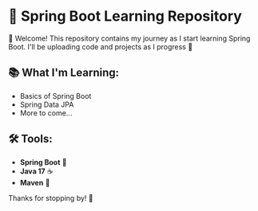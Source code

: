 # 🌱 Spring Boot Learning Repository

👋 Welcome! This repository contains my journey as I start learning Spring Boot. I'll be uploading code and projects as I progress 🚀

## 📚 What I'm Learning:
- Basics of Spring Boot
- Spring Data JPA
- More to come...

## 🛠️ Tools:
- **Spring Boot** 🌱
- **Java 17** ☕
- **Maven** 🧰



Thanks for stopping by! 🙌
